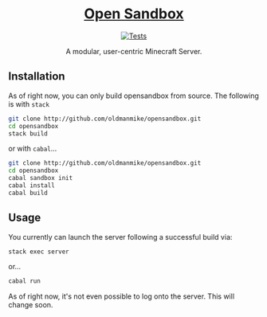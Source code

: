 <h1 align="center">
  <a href="https://github.com/oldmanmike/opensandbox">
    Open Sandbox
  </a>
</h1>

<p align="center">
  <a href="https://travis-ci.org/oldmanmike/opensandbox">
    <img alt="Tests"
      src="https://img.shields.io/travis/oldmanmike/opensandbox.svg?style=flat-square">
  </a>
</p>

<p align="center">
  A modular, user-centric Minecraft Server.
</p>

## Installation

As of right now, you can only build opensandbox from source.
The following is with `stack`
```bash
git clone http://github.com/oldmanmike/opensandbox.git
cd opensandbox
stack build
```

or with `cabal`...

```bash
git clone http://github.com/oldmanmike/opensandbox.git
cd opensandbox
cabal sandbox init
cabal install
cabal build
```

## Usage

You currently can launch the server following a successful build via:
```bash
stack exec server
```

or...

```bash
cabal run
```
As of right now, it's not even possible to log onto the server. This will change soon.
